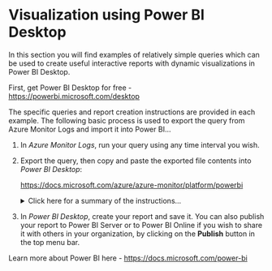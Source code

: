 # Visualization using Power BI Desktop

In this section you will find examples of relatively simple queries which can be used to create useful interactive reports with dynamic visualizations in Power BI Desktop.

First, get Power BI Desktop for free - <https://powerbi.microsoft.com/desktop>

The specific queries and report creation instructions are provided in each example. The following basic process is used to export the query from Azure Monitor Logs and import it into Power BI...

1. In *Azure Monitor Logs*, run your query using any time interval you wish.

2. Export the query, then copy and paste the exported file contents into *Power BI Desktop*:

   <https://docs.microsoft.com/azure/azure-monitor/platform/powerbi>

   <details>

   <summary>Click here for a summary of the instructions...</summary>

   <p>

   In *Azure Monitor Logs*:

   1. After running a query, in the menu bar select **Export > Power BI Query (M)** to generate a "PowerBIQuery.txt" file.

   2. Open the "PowerBIQuery.txt" text file and copy its contents.

   In *Power BI Desktop*:

   1. In the top menu bar click on the **Get Data** button and choose **Blank Query** to open the *Query Editor* window.

   2. In the *Query Editor* window, from the top menu bar select **Advanced Editor**.

   3. In the *Advanced Editor* window paste the contents of the exported file into the query and click **Done**. You may be prompted for credentials to connect to Azure.

   4. Type in a descriptive name for the query if you wish, then click **Close and Apply** to add the dataset to the report.

   </p>

   </details>

3. In *Power BI Desktop*, create your report and save it. You can also publish your report to Power BI Server or to Power BI Online if you wish to share it with others in your organization, by clicking on the **Publish** button in the top menu bar.

Learn more about Power BI here - <https://docs.microsoft.com/power-bi>
